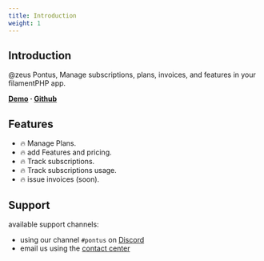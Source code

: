 ```yaml
---
title: Introduction
weight: 1
---
```


## Introduction
@zeus Pontus, Manage subscriptions, plans, invoices, and features in your filamentPHP app.

**[Demo](https://demo.larazeus.com) · [Github](https://github.com/lara-zeus/pontus)**

## Features

- 🔥 Manage Plans.
- 🔥 add Features and pricing.
- 🔥 Track subscriptions.
- 🔥 Track subscriptions usage.
- 🔥 issue invoices (soon).

## Support

available support channels:

* using our channel `#pontus` on [Discord](#)
* email us using the [contact center](https://larazeus.com/contact-us)
